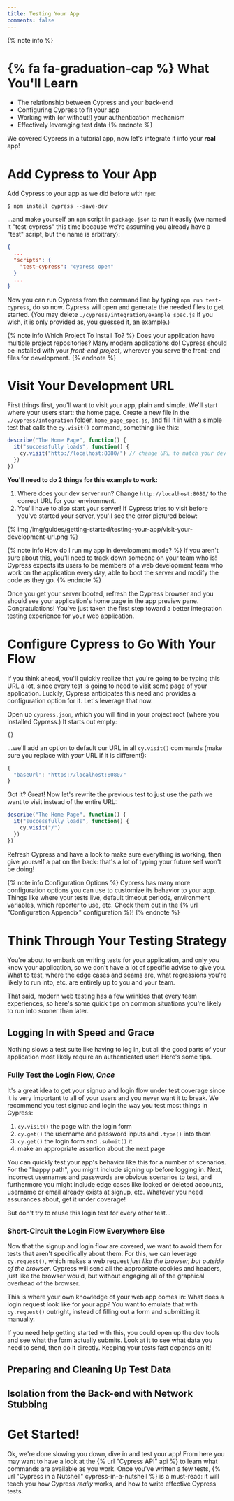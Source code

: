 ```yaml
---
title: Testing Your App
comments: false
---
```


{% note info %}
# {% fa fa-graduation-cap %} What You'll Learn

- The relationship between Cypress and your back-end
- Configuring Cypress to fit your app
- Working with (or without!) your authentication mechanism
- Effectively leveraging test data
{% endnote %}

We covered Cypress in a tutorial app, now let's integrate it into your **real** app!

# Add Cypress to Your App

Add Cypress to your app as we did before with `npm`:

```shell
$ npm install cypress --save-dev
```

...and make yourself an `npm` script in `package.json` to run it easily (we named it "test-cypress" this time because we're assuming you already have a "test" script, but the name is arbitrary):

```json
{
  ...
  "scripts": {
    "test-cypress": "cypress open"
  }
  ...
}
```

Now you can run Cypress from the command line by typing `npm run test-cypress`, do so now. Cypress will open and generate the needed files to get started. (You may delete `./cypress/integration/example_spec.js` if you wish, it is only provided as, you guessed it, an example.)

{% note info Which Project To Install To? %}
Does your application have multiple project repositories? Many modern applications do! Cypress should be installed with your *front-end project*, wherever you serve the front-end files for development.
{% endnote %}

# Visit Your Development URL

First things first, you'll want to visit your app, plain and simple. We'll start where your users start: the home page. Create a new file in the `./cypress/integration` folder, `home_page_spec.js`, and fill it in with a simple test that calls the `cy.visit()` command, something like this:

```js
describe("The Home Page", function() {
  it("successfully loads", function() {
    cy.visit("http://localhost:8080/") // change URL to match your dev URL
  })
})
```

**You'll need to do 2 things for this example to work:**
1. Where does your dev server run? Change `http://localhost:8080/` to the correct URL for your environment.
2. You'll have to also start your server! If Cypress tries to visit before you've started your server, you'll see the error pictured below:

{% img /img/guides/getting-started/testing-your-app/visit-your-development-url.png %}

{% note info How do I run my app in development mode? %}
If you aren't sure about this, you'll need to track down someone on your team who is! Cypress expects its users to be members of a web development team who work on the application every day, able to boot the server and modify the code as they go.
{% endnote %}

Once you get your server booted, refresh the Cypress browser and you should see your application's home page in the app preview pane. Congratulations! You've just taken the first step toward a better integration testing experience for your web application.

# Configure Cypress to Go With Your Flow

If you think ahead, you'll quickly realize that you're going to be typing this URL a lot, since every test is going to need to visit some page of your application. Luckily, Cypress anticipates this need and provides a configuration option for it. Let's leverage that now.

Open up `cypress.json`, which you will find in your project root (where you installed Cypress.) It starts out empty:

```js
{}
```

...we'll add an option to default our URL in all `cy.visit()` commands (make sure you replace with *your* URL if it is different!):

```js
{
  "baseUrl": "https://localhost:8080/"
}
```

Got it? Great! Now let's rewrite the previous test to just use the path we want to visit instead of the entire URL:

```js
describe("The Home Page", function() {
  it("successfully loads", function() {
    cy.visit("/")
  })
})
```

Refresh Cypress and have a look to make sure everything is working, then give yourself a pat on the back: that's a lot of typing your future self won't be doing!

{% note info Configuration Options %}
Cypress has many more configuration options you can use to customize its behavior to your app. Things like where your tests live, default timeout periods, environment variables, which reporter to use, etc. Check them out in the {% url "Configuration Appendix" configuration %}!
{% endnote %}

# Think Through Your Testing Strategy

You're about to embark on writing tests for your application, and only _you_ know your application, so we don't have a lot of specific advise to give you. What to test, where the edge cases and seams are, what regressions you're likely to run into, etc. are entirely up to you and your team.

That said, modern web testing has a few wrinkles that every team experiences, so here's some quick tips on common situations you're likely to run into sooner than later.

## Logging In with Speed and Grace

Nothing slows a test suite like having to log in, but all the good parts of your application most likely require an authenticated user! Here's some tips.

### Fully Test the Login Flow, _Once_

It's a great idea to get your signup and login flow under test coverage since it is very important to all of your users and you never want it to break. We recommend you test signup and login the way you test most things in Cypress:

1. `cy.visit()` the page with the login form
2. `cy.get()` the username and password inputs and `.type()` into them
3. `cy.get()` the login form and `.submit()` it
4. make an appropriate assertion about the next page

You can quickly test your app's behavior like this for a number of scenarios. For the "happy path", you might include signing up before logging in. Next, incorrect usernames and passwords are obvious scenarios to test, and furthermore you might include edge cases like locked or deleted accounts, username or email already exists at signup, etc. Whatever you need assurances about, get it under coverage!

But don't try to reuse this login test for every other test...

### Short-Circuit the Login Flow Everywhere Else

Now that the signup and login flow are covered, we want to avoid them for tests that aren't specifically about them. For this, we can leverage `cy.request()`, which makes a web request _just like the browser, but outside of the browser_. Cypress will send all the appropriate cookies and headers, just like the browser would, but without engaging all of the graphical overhead of the browser.

This is where your own knowledge of your web app comes in: What does a login request look like for your app? You want to emulate that with `cy.request()` outright, instead of filling out a form and submitting it manually.

If you need help getting started with this, you could open up the dev tools and see what the form actually submits. Look at it to see what data you need to send, then do it directly. Keeping your tests fast depends on it!

## Preparing and Cleaning Up Test Data

## Isolation from the Back-end with Network Stubbing

# Get Started!

Ok, we're done slowing you down, dive in and test your app! From here you may want to have a look at the {% url "Cypress API" api %} to learn what commands are available as you work. Once you've written a few tests, {% url "Cypress in a Nutshell" cypress-in-a-nutshell %} is a must-read: it will teach you how Cypress _really_ works, and how to write effective Cypress tests.

<!-- To round out this guide, let's actually test _your_ app! (You do have an app to test, right?)

First, create a new test file in the `cypress/integration` folder named `my_spec.js` (or whatever you want, the name is not meaningful.) We'll fill in a quick smoke test to make sure we can visit the app:

```js
describe.only('My App', function() {
  it('can be visited', function() {
    cy.visit('http://localhost:3000')
  })
})
```

Save this file, open Cypress, and click on the `my_spec.js` file. This should be the only test that runs because we leveraged `.only` on the `describe` block, and it should fail because we didn't start our server

Why? Well, remember that Cypress is back-end agnostic: it doesn't know _anything_ about your app server, let alone whether it is running or not. All Cypress can do is attempt to visit the link you gave it and report back about the response it gets. No response? Must not be running!

This is where your own knowledge of your app comes in, as you'll need to boot your app server into an appropriate mode for testing. What this means is entirely app-dependent: Cypress doesn't know anything about your environment, and we couldn't hope to guess anything about it for this guide, either!

Start your server and re-run the tests in Cypress. You will see your web app booted up inside the Cypress browser and ready to be automated. Score!

# Avoiding Authentication

Now that you've gotten your server running and you're considering what to test next, you're probably realizing something common to most modern web apps: all the interesting functionality is behind a login form!


For now, we recommend that you toy around with Cypress in the public areas of your website (perhaps your marketing pages, documentation, ...or even the login form itself if that's really all you have!)

Try to write some simple tests on your own, and for the moment don't worry if they are "good tests", you just want to get a feel for the texture of Cypress tests. Some things to try:

- Get some elements based on their content using {% url `.contains()` contains %}.
- Click on things using {% url `.click()` click %}.
- Assert that the page title has changed after clicking a link using {% url `cy.title()` title %} .

{% note warning %}
Does your app have pre-existing errors that are causing Cypress to fail?

Cypress is actually working as expected: those errors are real errors and need to be fixed in your application!
{% endnote %} -->

 <!-- However, we understand that developers don't always have complete control over their environment and need a little help from time to time. If you need to disable this behavior of Cypress (at your own risk), you can..._ -->
<!--
Configuration:
- baseUrl
- ignore existing errors? -->
